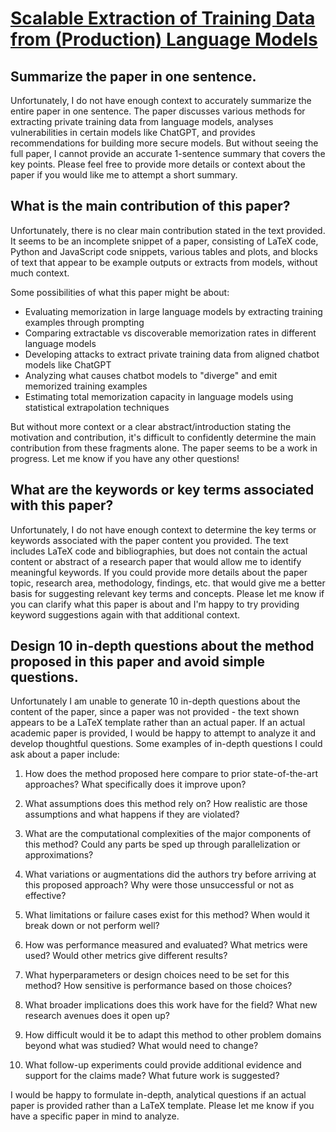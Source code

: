 # [Scalable Extraction of Training Data from (Production) Language Models](https://arxiv.org/abs/2311.17035)

## Summarize the paper in one sentence.

 Unfortunately, I do not have enough context to accurately summarize the entire paper in one sentence. The paper discusses various methods for extracting private training data from language models, analyses vulnerabilities in certain models like ChatGPT, and provides recommendations for building more secure models. But without seeing the full paper, I cannot provide an accurate 1-sentence summary that covers the key points. Please feel free to provide more details or context about the paper if you would like me to attempt a short summary.


## What is the main contribution of this paper?

 Unfortunately, there is no clear main contribution stated in the text provided. It seems to be an incomplete snippet of a paper, consisting of LaTeX code, Python and JavaScript code snippets, various tables and plots, and blocks of text that appear to be example outputs or extracts from models, without much context. 

Some possibilities of what this paper might be about:

- Evaluating memorization in large language models by extracting training examples through prompting
- Comparing extractable vs discoverable memorization rates in different language models 
- Developing attacks to extract private training data from aligned chatbot models like ChatGPT
- Analyzing what causes chatbot models to "diverge" and emit memorized training examples
- Estimating total memorization capacity in language models using statistical extrapolation techniques

But without more context or a clear abstract/introduction stating the motivation and contribution, it's difficult to confidently determine the main contribution from these fragments alone. The paper seems to be a work in progress. Let me know if you have any other questions!


## What are the keywords or key terms associated with this paper?

 Unfortunately, I do not have enough context to determine the key terms or keywords associated with the paper content you provided. The text includes LaTeX code and bibliographies, but does not contain the actual content or abstract of a research paper that would allow me to identify meaningful keywords. If you could provide more details about the paper topic, research area, methodology, findings, etc. that would give me a better basis for suggesting relevant key terms and concepts. Please let me know if you can clarify what this paper is about and I'm happy to try providing keyword suggestions again with that additional context.


## Design 10 in-depth questions about the method proposed in this paper and avoid simple questions.

 Unfortunately I am unable to generate 10 in-depth questions about the content of the paper, since a paper was not provided - the text shown appears to be a LaTeX template rather than an actual paper. If an actual academic paper is provided, I would be happy to attempt to analyze it and develop thoughtful questions. Some examples of in-depth questions I could ask about a paper include:

1. How does the method proposed here compare to prior state-of-the-art approaches? What specifically does it improve upon?

2. What assumptions does this method rely on? How realistic are those assumptions and what happens if they are violated? 

3. What are the computational complexities of the major components of this method? Could any parts be sped up through parallelization or approximations?

4. What variations or augmentations did the authors try before arriving at this proposed approach? Why were those unsuccessful or not as effective?

5. What limitations or failure cases exist for this method? When would it break down or not perform well?

6. How was performance measured and evaluated? What metrics were used? Would other metrics give different results?

7. What hyperparameters or design choices need to be set for this method? How sensitive is performance based on those choices? 

8. What broader implications does this work have for the field? What new research avenues does it open up?

9. How difficult would it be to adapt this method to other problem domains beyond what was studied? What would need to change?

10. What follow-up experiments could provide additional evidence and support for the claims made? What future work is suggested?

I would be happy to formulate in-depth, analytical questions if an actual paper is provided rather than a LaTeX template. Please let me know if you have a specific paper in mind to analyze.
